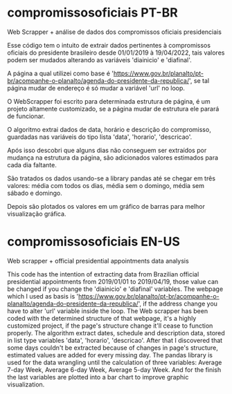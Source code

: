 # compromissosoficiais PT-BR
Web Scrapper + análise de dados dos compromissos oficiais presidenciais

Esse código tem o intuito de extrair dados pertinentes à compromissos oficiais do presidente brasileiro desde 01/01/2019 à 19/04/2022, tais valores podem ser mudados alterando as variáveis 'diainicio' e 'diafinal'.

A página a qual utilizei como base é 'https://www.gov.br/planalto/pt-br/acompanhe-o-planalto/agenda-do-presidente-da-republica/', se tal página mudar de endereço é só mudar a variável 'url' no loop.

O WebScrapper foi escrito para determinada estrutura de página, é um projeto altamente customizado, se a página mudar de estrutura ele parará de funcionar.

O algoritmo extrai dados de data, horário e descrição do compromisso, guardadas nas variáveis do tipo lista 'data', 'horario', 'descricao'.

Após isso descobri que alguns dias não conseguem ser extraídos por mudança na estrutura da página, são adicionados valores estimados para cada dia faltante.

São tratados os dados usando-se a library pandas até se chegar em três valores: média com todos os dias, média sem o domingo, média sem sábado e domingo.

Depois são plotados os valores em um gráfico de barras para melhor visualização gráfica.


# compromissosoficiais EN-US
Web scrapper + official presidential appointments data analysis

This code has the intention of extracting data from Brazilian official presidential appointments from 2019/01/01 to 2019/04/19, those value can be changed if you change the 'diainicio' e 'diafinal' variables.
The webpage which I used as basis is 'https://www.gov.br/planalto/pt-br/acompanhe-o-planalto/agenda-do-presidente-da-republica/', if the address change you have to alter 'url' variable inside the loop.
The Web scrapper has been coded with the determined structure of that webpage, it's a highly customized project, if the page's structure change it'll cease to function properly.
The algorithm extract dates, schedule and description data, stored in list type variables 'data', 'horario', 'descricao'.
After that I discovered that some days couldn't be extracted because of changes in page's structure, estimated values are added for every missing day.
The pandas library is used for the data wrangling until the calculation of three variables: Average 7-day Week, Average 6-day Week, Average 5-day Week.
And for the finish the last variables are plotted into a bar chart to improve graphic visualization.
